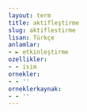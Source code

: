 ```yaml
---
layout: term
title: aktifleştirme
slug: aktiflestirme
lisan: Türkçe
anlamlar:
- ► etkinleştirme
ozellikler:
- - isim
ornekler:
- - ''
orneklerkaynak:
- - ''
---
```

